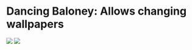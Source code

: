 # Dancing Baloney: Allows changing wallpapers

<img src="https://github.com/lovac42/DancingBaloney/blob/master/screenshots/scr_sheep.png?raw=true" />  


<img src="https://github.com/lovac42/DancingBaloney/blob/master/screenshots/scr_mario.png?raw=true" />  


